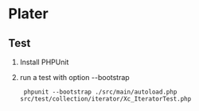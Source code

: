 Plater
==================================================

Test
--------

1. Install PHPUnit

2. run a test with option --bootstrap

        phpunit --bootstrap ./src/main/autoload.php src/test/collection/iterator/Xc_IteratorTest.php

